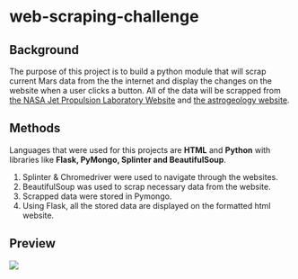 # web-scraping-challenge

## Background
The purpose of this project is to build a python module that will scrap current Mars data from the the internet and display the changes on the website when a user clicks a button. All of the data will be scrapped from  [the NASA Jet Propulsion Laboratory Website](https://www.jpl.nasa.gov/spaceimages/?search=&category=Mars) and [the astrogeology website](https://astrogeology.usgs.gov/search/results?q=hemisphere+enhanced&k1=target&v1=Mars).

## Methods
Languages that were used for this projects are **HTML** and **Python** with libraries like **Flask, PyMongo, Splinter and BeautifulSoup**.  
1. Splinter & Chromedriver were used to navigate through the websites.
2. BeautifulSoup was used to scrap necessary data from the website.
3. Scrapped data were stored in Pymongo.
4. Using Flask, all the stored data are displayed on the formatted html website.

## Preview
![](mars.gif)
